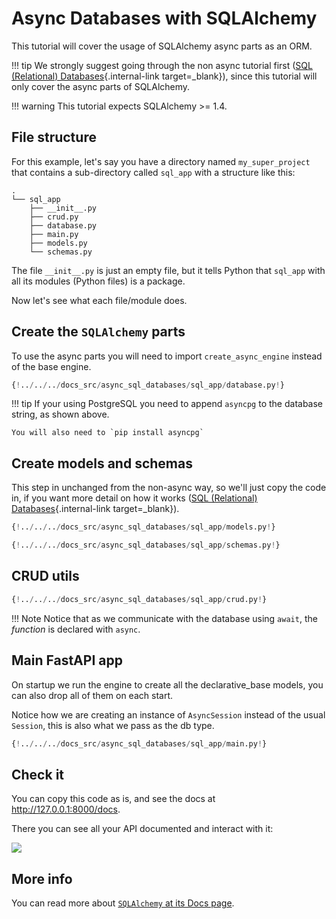 # Async Databases with SQLAlchemy

This tutorial will cover the usage of SQLAlchemy async parts as an ORM.

!!! tip
    We strongly suggest going through the non async tutorial first ([SQL (Relational) Databases](../tutorial/sql-databases.md){.internal-link target=_blank}), since this tutorial will only cover the async parts of SQLAlchemy.

!!! warning
    This tutorial expects SQLAlchemy >= 1.4.

## File structure

For this example, let's say you have a directory named `my_super_project` that contains a sub-directory called `sql_app` with a structure like this:

```
.
└── sql_app
    ├── __init__.py
    ├── crud.py
    ├── database.py
    ├── main.py
    ├── models.py
    └── schemas.py
```

The file `__init__.py` is just an empty file, but it tells Python that `sql_app` with all its modules (Python files) is a package.

Now let's see what each file/module does.
    
## Create the `SQLAlchemy` parts

To use the async parts you will need to import `create_async_engine` instead of the base engine.

```Python hl_lines="1  4  7"
{!../../../docs_src/async_sql_databases/sql_app/database.py!}
```

!!! tip
    If your using PostgreSQL you need to append `asyncpg` to the database string, as shown above.
    
    You will also need to `pip install asyncpg`

## Create models and schemas

This step in unchanged from the non-async way, so we'll just copy the code in, if you want more detail on how it works ([SQL (Relational) Databases](../tutorial/sql-databases.md){.internal-link target=_blank}).

```Python
{!../../../docs_src/async_sql_databases/sql_app/models.py!}
```

```Python
{!../../../docs_src/async_sql_databases/sql_app/schemas.py!}
```

## CRUD utils

```Python
{!../../../docs_src/async_sql_databases/sql_app/crud.py!}
```

!!! Note
    Notice that as we communicate with the database using `await`, the *function* is declared with `async`.

## Main FastAPI app

On startup we run the engine to create all the declarative_base models, you can also drop all of them on each start.

Notice how we are creating an instance of `AsyncSession` instead of the usual `Session`, this is also what we pass as the db type.

```Python
{!../../../docs_src/async_sql_databases/sql_app/main.py!}
```

## Check it

You can copy this code as is, and see the docs at <a href="http://127.0.0.1:8000/docs" class="external-link" target="_blank">http://127.0.0.1:8000/docs</a>.

There you can see all your API documented and interact with it:

<img src="/img/tutorial/sql-databases/image01.png">


## More info

You can read more about <a href="https://docs.sqlalchemy.org/en/14/orm/extensions/asyncio.html" class="external-link" target="_blank">`SQLAlchemy` at its Docs page</a>.
